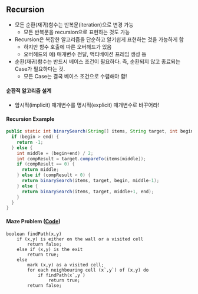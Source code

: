 ## Recursion

*   모든 순환(재귀)함수는 반복문(iteration)으로 변경 가능
    *   모든 반복문을 recursion으로 표현하는 것도 가능
*   Recursion은 복잡한 알고리즘을 단순하고 알기쉽게 표현하는 것을 가능하게 함
    *   하지만 함수 호출에 따른 오버헤드가 있음
    *   오버헤드의 예) 매개변수 전달, 액티베이션 프레임 생성 등
*   순환(재귀)함수는 반드시 베이스 조건이 필요하다. 즉, 순환되지 않고 종료되는 Case가 필요하다는 것.
    *   모든 Case는 결국 베이스 조건으로 수렴해야 함!

#### 순환적 알고리즘 설계

*   암시적(implicit) 매개변수를 명시적(explicit) 매개변수로 바꾸어라!

#### Recursion Example

```java
public static int binarySearch(String[] items, String target, int begin, int end) {
  if (begin > end) {
    return -1;
  } else {
    int middle = (begin+end) / 2;
    int compResult = target.compareTo(items[middle]);
    if (compResult == 0) {
      return middle;
    } else if (compResult < 0) {
      return binarySearch(items, target, begin, middle-1);
    } else {
      return binarySearch(items, target, middle+1, end);
    }
  }
}
```



#### Maze Problem ([Code](https://github.com/joshua-qa/practice-java/blob/master/inflearn/Recursion/Maze.java))

```
boolean findPath(x,y)
	if (x,y) is either on the wall or a visited cell
		return false;
	else if (x,y) is the exit
		return true;
	else
		mark (x,y) as a visited cell;
		for each neighbouring cell (x`,y`) of (x,y) do
			if findPath(x`,y`)
				return true;
		return false;
```

